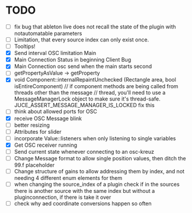 # TODO

- [ ] fix bug that ableton live does not recall the state of the plugin with notautomatable parameters
- [ ] Limitation, that every source index can only exist once.
- [ ] Tooltips!
- [x] Send interval OSC limitation Main
- [x] Main Connection Status in beginning Client Bug
- [x] Main Connection osc send when the main starts second
- [ ] getPropertyAsValue -> getProperty
- [x] void Component::internalRepaintUnchecked (Rectangle<int> area, bool isEntireComponent)
      // if component methods are being called from threads other than the message
      // thread, you'll need to use a MessageManagerLock object to make sure it's thread-safe.
      JUCE_ASSERT_MESSAGE_MANAGER_IS_LOCKED
      fix this
- [ ] think about allowed ports for OSC
- [x] receive OSC Message blink
- [ ] better resizing
- [ ] Attributes for slider
- [ ] incorporate Value::listeners when only listening to single variables
- [x] Get OSC receiver running
- [ ] Send current state whenever connecting to an osc-kreuz
- [ ] Change Message format to allow single position values, then ditch the 99.f placeholder
- [ ] Change structure of gains to allow addressing them by index, and not needing 4 different enum elements for them
- [ ] when changing the source_index of a plugin check if in the sources there is another source with the same index but without a pluginconnection, if there is take it over
- [ ] check why aed coordinate conversions happen so often
